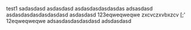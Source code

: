test1
sadasdasd
asdasdasd
asdasdasdasdasdas
adsasdasd
asdasdasdasdasdasdasd
asdasdasd
123eqweqweqwe
zxcvczxvbxzcv
[;'
12eqweqweqwe
adsasdasdasdasdasd
adsdasdasd
